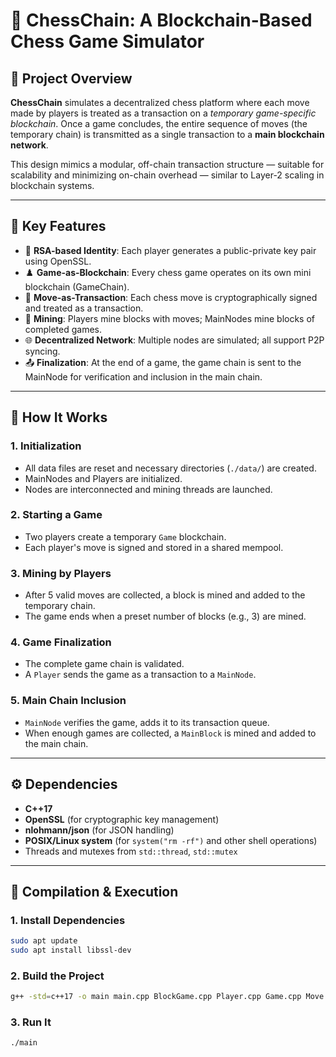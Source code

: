 # 🧠 ChessChain: A Blockchain-Based Chess Game Simulator

## 📌 Project Overview

**ChessChain** simulates a decentralized chess platform where each move made by players is treated as a transaction on a *temporary game-specific blockchain*. Once a game concludes, the entire sequence of moves (the temporary chain) is transmitted as a single transaction to a **main blockchain network**.

This design mimics a modular, off-chain transaction structure — suitable for scalability and minimizing on-chain overhead — similar to Layer-2 scaling in blockchain systems.

---

## 🎯 Key Features

- 🔐 **RSA-based Identity**: Each player generates a public-private key pair using OpenSSL.
- ♟️ **Game-as-Blockchain**: Every chess game operates on its own mini blockchain (GameChain).
- 🔄 **Move-as-Transaction**: Each chess move is cryptographically signed and treated as a transaction.
- 🧱 **Mining**: Players mine blocks with moves; MainNodes mine blocks of completed games.
- 🌐 **Decentralized Network**: Multiple nodes are simulated; all support P2P syncing.
- 📤 **Finalization**: At the end of a game, the game chain is sent to the MainNode for verification and inclusion in the main chain.

---

## 🚀 How It Works

### 1. **Initialization**
- All data files are reset and necessary directories (`./data/`) are created.
- MainNodes and Players are initialized.
- Nodes are interconnected and mining threads are launched.

### 2. **Starting a Game**
- Two players create a temporary `Game` blockchain.
- Each player's move is signed and stored in a shared mempool.

### 3. **Mining by Players**
- After 5 valid moves are collected, a block is mined and added to the temporary chain.
- The game ends when a preset number of blocks (e.g., 3) are mined.

### 4. **Game Finalization**
- The complete game chain is validated.
- A `Player` sends the game as a transaction to a `MainNode`.

### 5. **Main Chain Inclusion**
- `MainNode` verifies the game, adds it to its transaction queue.
- When enough games are collected, a `MainBlock` is mined and added to the main chain.

---

## ⚙️ Dependencies

- **C++17**
- **OpenSSL** (for cryptographic key management)
- **nlohmann/json** (for JSON handling)
- **POSIX/Linux system** (for `system("rm -rf")` and other shell operations)
- Threads and mutexes from `std::thread`, `std::mutex`

---

## 🔧 Compilation & Execution

### 1. **Install Dependencies**

```bash
sudo apt update
sudo apt install libssl-dev
```

### 2. **Build the Project**

```bash
g++ -std=c++17 -o main main.cpp BlockGame.cpp Player.cpp Game.cpp Move.cpp MainBlock.cpp MainNode.cpp MainChain.cpp  -pthread -lssl -lcrypto
```

### 3. **Run It**

```bash
./main
```
